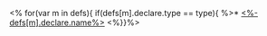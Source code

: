 <% for(var m in defs){
    if(defs[m].declare.type == type){
    %>* [<%-defs[m].declare.name%>](ifs/<%-defs[m].declare.name%>.md)
<%}}%>